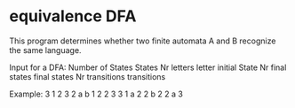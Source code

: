 # equivalence DFA

This program determines whether two finite automata A and B recognize the same language.

Input for a DFA:
Number of States
States
Nr letters 
letter
initial State 
Nr final states
final states 
Nr transitions 
transitions 

Example:
3 
1 2 3 
2 
a b 
1 
2 
2 3 
3 
1 a 2 
2 b 2 
2 a 3 
